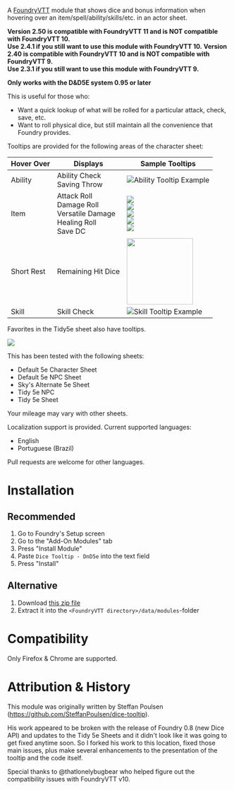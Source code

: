 A [FoundryVTT](http://foundryvtt.com/) module that shows dice and bonus information when hovering over
an item/spell/ability/skills/etc. in an actor sheet.

<b>Version 2.50 is compatible with FoundryVTT 11 and is NOT compatible with FoundryVTT 10.<br>Use 2.4.1 if you still want to use this module with FoundryVTT 10.</b>
<b>Version 2.40 is compatible with FoundryVTT 10 and is NOT compatible with FoundryVTT 9.<br>Use 2.3.1 if you still want to use this module with FoundryVTT 9.</b>

<b>Only works with the D&D5E system 0.95 or later</b>

This is useful for those who:
* Want a quick lookup of what will be rolled for a particular attack, check, save, etc.
* Want to roll physical dice, but still maintain all the convenience that Foundry provides.

Tooltips are provided for the following areas of the character sheet:

|Hover Over|Displays|Sample Tooltips|
|---|---|---|
|Ability|Ability Check<br/>Saving Throw|![Ability Tooltip Example](assets/images/AbilityTooltip.png)|
|Item|Attack Roll<br/>Damage Roll<br/>Versatile Damage<br/>Healing Roll<br/>Save DC|![](assets/images/MeleeAttackTooltip.png)<br/>![](assets/images/VersatileTooltip.png)<br/>![](assets/images/SpellAttackTooltip.png)<br/>![](assets/images/HealingTooltip.png)<br/>![](assets/images/SpellSaveTooltip.png)|
|Short Rest|Remaining Hit Dice|<img src="assets/images/ShortRestTooltip.png" width="150" height="150">|
|Skill|Skill Check|![Skill Tooltip Example](assets/images/SkillCheckTooltip.png)|

Favorites in the Tidy5e sheet also have tooltips.

![](assets/images/Tidy5eFavoritesTooltip.png)

This has been tested with the following sheets:
* Default 5e Character Sheet
* Default 5e NPC Sheet
* Sky's Alternate 5e Sheet
* Tidy 5e NPC
* Tidy 5e Sheet

Your mileage may vary with other sheets.


Localization support is provided.  Current supported languages:
  - English
  - Portuguese (Brazil)

Pull requests are welcome for other languages.

# Installation

## Recommended

1. Go to Foundry's Setup screen
1. Go to the "Add-On Modules" tab
1. Press "Install Module"
1. Paste `Dice Tooltip - DnD5e` into the text field
1. Press "Install"

## Alternative

1. Download [this zip file](https://github.com/trev33b/dice-tooltip2/raw/master/dist/dice-tooltip2.zip)
2. Extract it into the `<FoundryVTT directory>/data/modules`-folder

# Compatibility

Only Firefox & Chrome are supported.

# Attribution & History

This module was originally written by Steffan Poulsen (https://github.com/SteffanPoulsen/dice-tooltip).

His work appeared to be broken with the release of Foundry 0.8 (new Dice API) and updates to the Tidy 5e Sheets 
and it didn't look like it was going to get fixed anytime soon.  So I forked his
work to this location, fixed those main issues, plus make several enhancements
to the presentation of the tooltip and the code itself.

Special thanks to @thatlonelybugbear who helped figure out the compatibility issues with FoundryVTT v10. 
